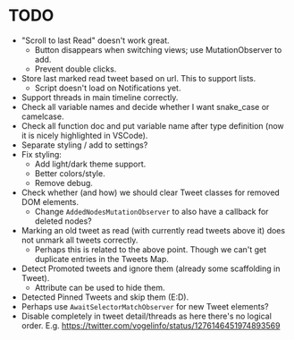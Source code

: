 # TODO
- "Scroll to last Read" doesn't work great.
	- Button disappears when switching views; use MutationObserver to add.
	- Prevent double clicks.
- Store last marked read tweet based on url. This to support lists.
	- Script doesn't load on Notifications yet.
- Support threads in main timeline correctly.
- Check all variable names and decide whether I want snake_case or camelcase.
- Check all function doc and put variable name after type definition (now it is nicely highlighted in VSCode).
- Separate styling / add to settings?
- Fix styling:
	- Add light/dark theme support.
	- Better colors/style.
	- Remove debug.
- Check whether (and how) we should clear Tweet classes for removed DOM elements.
    - Change `AddedNodesMutationObserver` to also have a callback for deleted nodes?
- Marking an old tweet as read (with currently read tweets above it) does not unmark all tweets correctly.
    - Perhaps this is related to the above point. Though we can't get duplicate entries in the Tweets Map.
- Detect Promoted tweets and ignore them (already some scaffolding in Tweet).
    - Attribute can be used to hide them.
- Detected Pinned Tweets and skip them (E:D).
- Perhaps use `AwaitSelectorMatchObserver` for new Tweet elements?
- Disable completely in tweet detail/threads as here there's no logical order. E.g. https://twitter.com/vogelinfo/status/1276146451974893569
